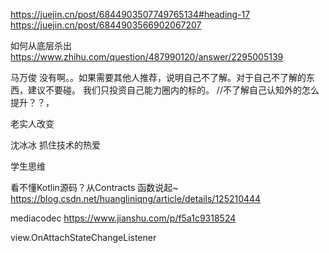 https://juejin.cn/post/6844903507749765134#heading-17
https://juejin.cn/post/6844903566902067207



如何从底层杀出
https://www.zhihu.com/question/487990120/answer/2295005139

马万俊
没有啊。。如果需要其他人推荐，说明自己不了解。对于自己不了解的东西，建议不要碰。
我们只投资自己能力圈内的标的。
//不了解自己认知外的怎么提升？？，

老实人改变

沈冰冰
抓住技术的热爱

学生思维

看不懂Kotlin源码？从Contracts 函数说起~
https://blog.csdn.net/huangliniqng/article/details/125210444


mediacodec
https://www.jianshu.com/p/f5a1c9318524

view.OnAttachStateChangeListener